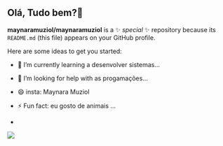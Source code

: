 ## Olá, Tudo bem?👋


**maynaramuziol/maynaramuziol** is a ✨ _special_ ✨ repository because its `README.md` (this file) appears on your GitHub profile.

Here are some ideas to get you started:

- 🌱 I’m currently learning a desenvolver sistemas...
- 🤔 I’m looking for help with as progamações...
- 😄 insta: Maynara Muziol
- ⚡ Fun fact: eu gosto de animais ...

- 
[![](https://img.shields.io/badge/Instagram-E4405F?style=for-the-badge&logo=instagram&logoColor=white)](https://www.instagram.com/maynaramuziol)
